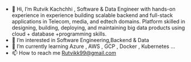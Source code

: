  - 👋 Hi, I’m Rutvik Kachchhi , Software & Data Engineer with hands-on experience in experience building scalable backend and full-stack applications in Telecom, media, and edtech domains.
 Platform skilled in designing, building, deploying, and
maintaining big data products using cloud + database +programming skills.
- 👀 I’m interested in  Software Engineering,Backend & Data  
- 🌱 I’m currently learning Azure , AWS , GCP , Docker , Kubernetes ...
- 📫 How to reach me Rutvikk99@gmail.com

<!---
rutvikk99/rutvikk99 is a ✨ special ✨ repository because its `README.md` (this file) appears on your GitHub profile.
You can click the Preview link to take a look at your changes.
--->
